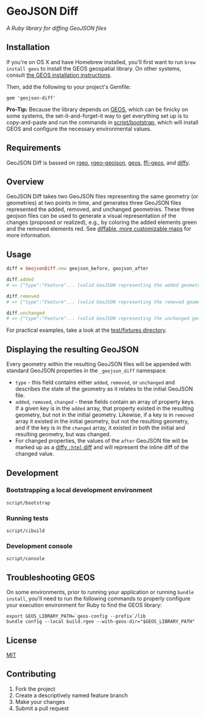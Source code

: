 # GeoJSON Diff

*A Ruby library for diffing GeoJSON files*

## Installation

If you're on OS X and have Homebrew installed, you'll first want to run `brew install geos` to install the GEOS geospatial library. On other systems, consult [the GEOS installation instructions](http://trac.osgeo.org/geos/).

Then, add the following to your project's Gemfile:

`gem 'geojson-diff'`

**Pro-Tip:** Because the library depends on [GEOS](http://trac.osgeo.org/geos/), which can be finicky on some systems, the set-it-and-forget-it way to get everything set up is to copy-and-paste and run the commands in [script/bootstrap](scrpt/bootstrap), which will install GEOS and configure the necessary environmental values.

## Requirements

GeoJSON Diff is bassed on [rgeo](https://github.com/dazuma/rgeo), [rgeo-geojson](https://github.com/dazuma/rgeo-geojson), [geos](http://trac.osgeo.org/geos/), [ffi-geos](https://github.com/dark-panda/ffi-geos), and [diffy](https://github.com/samg/diffy).

## Overview

GeoJSON Diff takes two GeoJSON files representing the same geometry (or geometries) at two points in time, and generates three GeoJSON files represented the added, removed, and unchanged geometries. These three geojson files can be used to generate a visual representation of the changes (proposed or realized), e.g., by coloring the added elements green and the removed elements red. See [diffable, more customizable maps](https://github.com/blog/1772-diffable-more-customizable-maps) for more information.

## Usage

```ruby
diff = GeojsonDiff.new geojson_before, geojson_after

diff.added
# => {"type":"Feature"... (valid GeoJSON representing the added geometries)

diff.removed
# => {"type":"Feature"... (valid GeoJSON representing the removed geometries)

diff.unchanged
# => {"type":"Feature"... (valid GeoJSON representing the unchanged geometries)
```

For practical examples, take a look at the [test/fixtures directory](test/fixtures).

## Displaying the resulting GeoJSON

Every geometry within the resulting GeoJSON files will be appended with standard GeoJSON properties in the `_geojson_diff` namespace.

* `type` - this field contains either `added`, `removed`, or `unchanged` and describes the state of the geometry as it relates to the initial GeoJSON file.
* `added`, `removed`, `changed` - these fields contain an array of property keys. If a given key is in the `added` array, that property existed in the resulting geometry, but not in the initial geometry. Likewise, if a key is in `removed` array it existed in the initial geometry, but not the resulting geometry, and if the key is in the `changed` array, it existed in both the initial and resulting geometry, but was changed.
* For changed properties, the values of the `after` GeoJSON file will be marked up as a [diffy `:html` diff](https://github.com/samg/diffy#html-output) and will represent the inline diff of the changed value.

## Development

### Bootstrapping a local development environment

`script/bootstrap`

### Running tests

`script/cibuild`

### Development console

`script/console`

## Troubleshooting GEOS

On some environments, prior to running your application or running `bundle install`, you'll need to run the following commands to properly configure your execution environment for Ruby to find the GEOS library:

```
export GEOS_LIBRARY_PATH=`geos-config --prefix`/lib
bundle config --local build.rgeo --with-geos-dir="$GEOS_LIBRARY_PATH"
````

## License

[MIT](LICENSE.md)

## Contributing

1. Fork the project
2. Create a descriptively named feature branch
3. Make your changes
4. Submit a pull request
